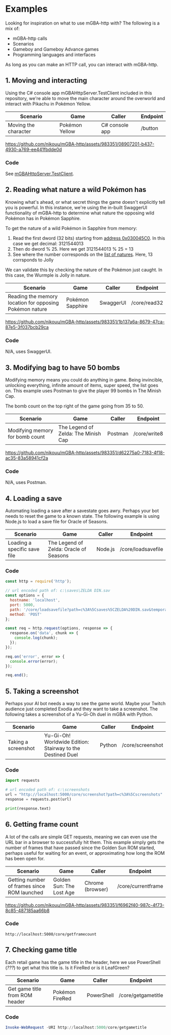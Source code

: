 # Examples

Looking for inspiration on what to use mGBA-http with? The following is a mix of:
- mGBA-http calls
- Scenarios
- Gameboy and Gameboy Advance games
- Programming languages and interfaces

As long as you can make an HTTP call, you can interact with mGBA-http.

## 1. Moving and interacting

Using the C# console app mGBAHttpServer.TestClient included in this repository, we're able to move the main character around the overworld and interact with Pikachu in Pokémon Yellow.

| Scenario             | Game           | Caller         | Endpoint |
| -------------------- | -------------- | -------------- | -------- |
| Moving the character | Pokémon Yellow | C# console app | /button  |

https://github.com/nikouu/mGBA-http/assets/983351/08907201-b437-4930-a769-ee441fbdde0d

### Code
See [mGBAHttpServer.TestClient](../src/mGBAHttpServer.TestClient).

## 2. Reading what nature a wild Pokémon has

Knowing what's ahead, or what secret things the game doesn't explicitly tell you is powerful. In this instance, we're using the in-built SwaggerUI functionality of mGBA-http to determine what nature the opposing wild Pokémon has in Pokémon Sapphire.

To get the nature of a wild Pokémon in Sapphire from memory:
1. Read the first dword (32 bits) starting from [address 0x030045C0](https://bulbapedia.bulbagarden.net/wiki/Pok%C3%A9mon_data_structure_(Generation_III)#Data_location). In this case we get decimal: 3121544013
2. Then do dword % 25. Here we get 3121544013 % 25 = 13
3. See where the number corresponds on the [list of natures](https://bulbapedia.bulbagarden.net/wiki/Nature#List_of_Natures). Here, 13 corrsponds to Jolly

We can validate this by checking the nature of the Pokémon just caught. In this case, the Wurmple is Jolly in nature.

| Scenario                                                | Game             | Caller    | Endpoint     |
| ------------------------------------------------------- | ---------------- | --------- | ------------ |
| Reading the memory location for opposing Pokémon nature | Pokémon Sapphire | SwaggerUI | /core/read32 |

https://github.com/nikouu/mGBA-http/assets/983351/1b137a6a-8679-47ca-87e5-3f037bcb29ca

### Code
N/A, uses SwaggerUI.

## 3. Modifying bag to have 50 bombs 
Modifying memory means you could do anything in game. Being invincible, unlocking everything, infinite amount of items, super speed, the list goes on. This example uses Postman to give the player 99 bombs in The Minish Cap. 

The bomb count on the top right of the game going from 35 to 50.

| Scenario                        | Game                                | Caller  | Endpoint     |
| ------------------------------- | ----------------------------------- | ------- | ------------ |
| Modifying memory for bomb count | The Legend of Zelda: The Minish Cap | Postman | /core/write8 |

https://github.com/nikouu/mGBA-http/assets/983351/d62275a0-7183-4f18-ac35-83a58941cf2a

### Code
N/A, uses Postman.

## 4. Loading a save
Automating loading a save after a savestate goes awry. Perhaps your bot needs to reset the game to a known state. The following example is using Node.js to load a save file for Oracle of Seasons. 

| Scenario                     | Game                                   | Caller  | Endpoint           |
| ---------------------------- | -------------------------------------- | ------- | ------------------ |
| Loading a specific save file | The Legend of Zelda: Oracle of Seasons | Node.js | /core/loadsavefile |

### Code
```javascript
const http = require('http');

// url encoded path of: c:\saves\ZELDA DIN.sav
const options = {
  hostname: 'localhost',
  port: 5000,
  path: '/core/loadsavefile?path=c%3A%5Csaves%5CZELDA%20DIN.sav&temporary=true',
  method: 'POST'
};

const req = http.request(options, response => {
  response.on('data', chunk => {
    console.log(chunk);
  });
});

req.on('error', error => {
  console.error(error);
});

req.end();
```

## 5. Taking a screenshot
Perhaps your AI bot needs a way to see the game world. Maybe your Twitch audience just completed Exodia and they want to take a screenshot. The following takes a screenshot of a Yu-Gi-Oh duel in mGBA with Python.

| Scenario            | Game                                                       | Caller | Endpoint         |
| ------------------- | ---------------------------------------------------------- | ------ | ---------------- |
| Taking a screenshot | Yu-Gi-Oh! Worldwide Edition: Stairway to the Destined Duel | Python | /core/screenshot |

### Code
```python
import requests

# url encoded path of: c:\screenshots
url = "http://localhost:5000/core/screenshot?path=c%3A%5Cscreenshots"
response = requests.post(url)

print(response.text)
```

## 6. Getting frame count

A lot of the calls are simple GET requests, meaning we can even use the URL bar in a browser to successfully hit them. This example simply gets the number of frames that have passed since the Golden Sun ROM started, perhaps useful for waiting for an event, or approximating how long the ROM has been open for.

| Scenario                                    | Game                     | Caller           | Endpoint            |
| ------------------------------------------- | ------------------------ | ---------------- | ------------------- |
| Getting number of frames since ROM launched | Golden Sun: The Lost Age | Chrome (browser) | /core/currentframe  |

https://github.com/nikouu/mGBA-http/assets/983351/f6962f40-987c-4f73-8c85-487185aa66b8

### Code
```
http://localhost:5000/core/getframecount
```

## 7. Checking game title

Each retail game has the game title in the header, here we use PowerShell (*???*) to get what this title is. Is it FireRed or is it LeafGreen?

| Scenario                       | Game            | Caller     | Endpoint           |
| ------------------------------ | --------------- | ---------- | ------------------ |
| Get game title from ROM header | Pokémon FireRed | PowerShell | /core/getgametitle |

### Code
```powershell
Invoke-WebRequest -URI http://localhost:5000/core/getgametitle
```
